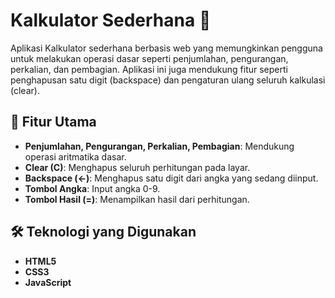 # Kalkulator Sederhana 🧮

Aplikasi Kalkulator sederhana berbasis web yang memungkinkan pengguna untuk melakukan operasi dasar seperti penjumlahan, pengurangan, perkalian, dan pembagian. Aplikasi ini juga mendukung fitur seperti penghapusan satu digit (backspace) dan pengaturan ulang seluruh kalkulasi (clear).

## 🚀 Fitur Utama

- **Penjumlahan, Pengurangan, Perkalian, Pembagian**: Mendukung operasi aritmatika dasar.
- **Clear (C)**: Menghapus seluruh perhitungan pada layar.
- **Backspace (←)**: Menghapus satu digit dari angka yang sedang diinput.
- **Tombol Angka**: Input angka 0-9.
- **Tombol Hasil (=)**: Menampilkan hasil dari perhitungan.

## 🛠️ Teknologi yang Digunakan

- **HTML5**
- **CSS3**
- **JavaScript**


